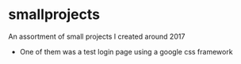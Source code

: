 # smallprojects
An assortment of small projects I created around 2017
- One of them was a test login page using a google css framework
